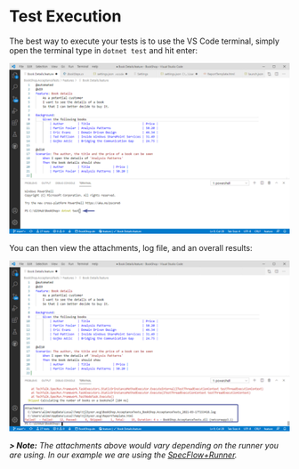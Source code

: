 # Test Execution

The best way to execute your tests is to use the VS Code terminal, simply open the terminal type in `dotnet test` and hit enter:

![vscodetest](../../_static/images/vscodetest.png)

You can then view the attachments, log file, and an overall results:

![vscoderesult](../../_static/images/vscoderesult.png)

***> Note:** The attachments above would vary depending on the runner you are using. In our example we are using the [SpecFlow+Runner](https://docs.reqnroll.net/projects/reqnroll-runner/en/latest/).*
